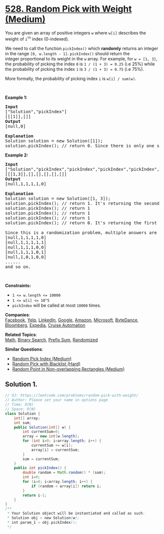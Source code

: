 # [528. Random Pick with Weight (Medium)](https://leetcode.com/problems/random-pick-with-weight/)

<p>You are given an array of positive integers <code>w</code> where <code>w[i]</code> describes the weight of <code>i</code><sup><code>th</code>&nbsp;</sup>index (0-indexed).</p>

<p>We need to call the function&nbsp;<code>pickIndex()</code> which <strong>randomly</strong> returns an integer in the range <code>[0, w.length - 1]</code>.&nbsp;<code>pickIndex()</code>&nbsp;should return the integer&nbsp;proportional to its weight in the <code>w</code> array. For example, for <code>w = [1, 3]</code>, the probability of picking the index <code>0</code> is <code>1 / (1 + 3)&nbsp;= 0.25</code> (i.e 25%)&nbsp;while the probability of picking the index <code>1</code> is <code>3 / (1 + 3)&nbsp;= 0.75</code> (i.e 75%).</p>

<p>More formally, the probability of picking index <code>i</code> is <code>w[i] / sum(w)</code>.</p>

<p>&nbsp;</p>
<p><strong>Example 1:</strong></p>

<pre><strong>Input</strong>
["Solution","pickIndex"]
[[[1]],[]]
<strong>Output</strong>
[null,0]

<strong>Explanation</strong>
Solution solution = new Solution([1]);
solution.pickIndex(); // return 0. Since there is only one single element on the array the only option is to return the first element.
</pre>

<p><strong>Example 2:</strong></p>

<pre><strong>Input</strong>
["Solution","pickIndex","pickIndex","pickIndex","pickIndex","pickIndex"]
[[[1,3]],[],[],[],[],[]]
<strong>Output</strong>
[null,1,1,1,1,0]

<strong>Explanation</strong>
Solution solution = new Solution([1, 3]);
solution.pickIndex(); // return 1. It's returning the second element (index = 1) that has probability of 3/4.
solution.pickIndex(); // return 1
solution.pickIndex(); // return 1
solution.pickIndex(); // return 1
solution.pickIndex(); // return 0. It's returning the first element (index = 0) that has probability of 1/4.

Since this is a randomization problem, multiple answers are allowed so the following outputs can be considered correct :
[null,1,1,1,1,0]
[null,1,1,1,1,1]
[null,1,1,1,0,0]
[null,1,1,1,0,1]
[null,1,0,1,0,0]
......
and so on.
</pre>

<p>&nbsp;</p>
<p><strong>Constraints:</strong></p>

<ul>
	<li><code>1 &lt;= w.length &lt;= 10000</code></li>
	<li><code>1 &lt;= w[i] &lt;= 10^5</code></li>
	<li><code>pickIndex</code>&nbsp;will be called at most <code>10000</code> times.</li>
</ul>

**Companies**:  
[Facebook](https://leetcode.com/company/facebook), [Yelp](https://leetcode.com/company/yelp), [LinkedIn](https://leetcode.com/company/linkedin), [Google](https://leetcode.com/company/google), [Amazon](https://leetcode.com/company/amazon), [Microsoft](https://leetcode.com/company/microsoft), [ByteDance](https://leetcode.com/company/bytedance), [Bloomberg](https://leetcode.com/company/bloomberg), [Expedia](https://leetcode.com/company/expedia), [Cruise Automation](https://leetcode.com/company/cruise-automation)

**Related Topics**:  
[Math](https://leetcode.com/tag/math/), [Binary Search](https://leetcode.com/tag/binary-search/), [Prefix Sum](https://leetcode.com/tag/prefix-sum/), [Randomized](https://leetcode.com/tag/randomized/)

**Similar Questions**:

- [Random Pick Index (Medium)](https://leetcode.com/problems/random-pick-index/)
- [Random Pick with Blacklist (Hard)](https://leetcode.com/problems/random-pick-with-blacklist/)
- [Random Point in Non-overlapping Rectangles (Medium)](https://leetcode.com/problems/random-point-in-non-overlapping-rectangles/)

## Solution 1.

```java
// OJ: https://leetcode.com/problems/random-pick-with-weight/
// Author: Please set your name in options page
// Time: O(N)
// Space: O(N)
class Solution {
    int[] array;
    int sum;
    public Solution(int[] w) {
        int currentSum=0;
        array = new int[w.length];
        for (int i=0; i<array.length; i++) {
            currentSum += w[i];
            array[i] = currentSum;
        }
        sum = currentSum;
    }
    public int pickIndex() {
        double random = Math.random() * (sum);
        int i=0;
        for (i=0; i<array.length; i++) {
            if (random < array[i]) return i;
        }
        return i-1;
    }
}
/**
 * Your Solution object will be instantiated and called as such:
 * Solution obj = new Solution(w);
 * int param_1 = obj.pickIndex();
 */

```
